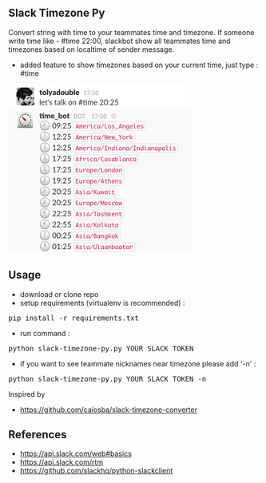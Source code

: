 ## Slack Timezone Py

Convert string with time to your teammates time and timezone. If someone write time like - #time 22:00, slackbot show all
teammates time and timezones based on localtime of sender message.
* added feature to show timezones based on your current time, just type : #time

![Screenshot](image.png?raw=true "Screenshot")

## Usage
* download or clone repo
* setup requirements (virtualenv is recommended) :
<pre>
pip install -r requirements.txt
</pre>
* run command :
<pre>
python slack-timezone-py.py YOUR_SLACK_TOKEN
</pre>
* if you want to see teammate nicknames near timezone please add '-n' :
<pre>
python slack-timezone-py.py YOUR_SLACK_TOKEN -n
</pre>

Inspired by
* https://github.com/caiosba/slack-timezone-converter

## References

* https://api.slack.com/web#basics
* https://api.slack.com/rtm
* https://github.com/slackhq/python-slackclient